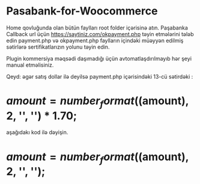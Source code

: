 # Pasabank-for-Woocommerce
Home qovluğunda olan bütün faylları root folder içərisinə atın. Paşabanka Callback url üçün https://saytiniz.com/okpayment.php təyin etmələrini tələb edin
payment.php və okpayment.php faylların içindəki müəyyən edilmiş sətirlərə sertifikatlarızın yolunu təyin edin.

Plugin kommersiya məqsədi daşımadığı üçün avtomatlaşdırılmayıb hər şeyi manual etməlisiniz. 

Qeyd: 
əgər satış dollar ilə deyilsə payment.php içərisindəki 13-cü sətirdəki : 
# $amount = number_format(($amount), 2, '', '') * 1.70; 
aşağıdakı kod ilə dəyişin.
# $amount = number_format(($amount), 2, '', ''); 
